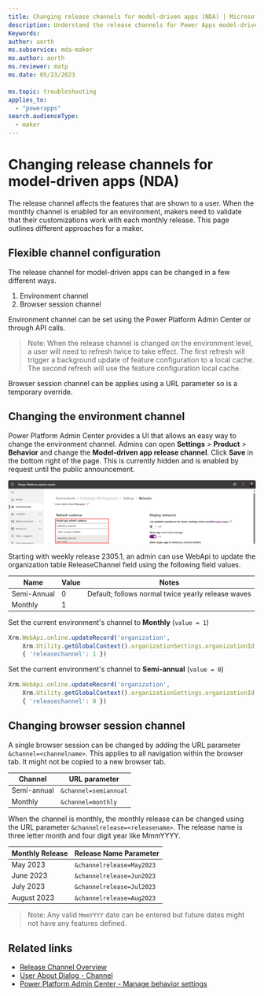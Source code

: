 ```yaml
---
title: Changing release channels for model-driven apps (NDA) | MicrosoftDocs
description: Understand the release channels for Power Apps model-driven apps.
Keywords: 
author: aorth
ms.subservice: mda-maker
ms.author: aorth
ms.reviewer: matp
ms.date: 05/23/2023

ms.topic: troubleshooting
applies_to: 
  - "powerapps"
search.audienceType: 
  - maker
---
```

# Changing release channels for model-driven apps (NDA)

The release channel affects the features that are shown to a user. When the monthly channel is enabled for an environment, makers need to validate that their customizations work with each monthly release. This page outlines different approaches for a maker.

## Flexible channel configuration

The release channel for model-driven apps can be changed in a few different ways.

1. Environment channel
1. Browser session channel

Environment channel can be set using the Power Platform Admin Center or through API calls.

> Note: When the release channel is changed on the environment level, a user will need to refresh twice to take effect. The first refresh will trigger a background update of feature configuration to a local cache. The second refresh will use the feature configuration local cache.

Browser session channel can be applies using a URL parameter so is a temporary override.

## Changing the environment channel

Power Platform Admin Center provides a UI that allows an easy way to change the environment channel. Admins can open **Settings** > **Product** > **Behavior** and change the **Model-driven app release channel**. Click **Save** in the bottom right of the page. This is currently hidden and is enabled by request until the public announcement.

![PPAC settings behavior change channel](media/model-app-channels/ppac-settings-behavior-change-channel.png)

Starting with weekly release 2305.1, an admin can use WebApi to update the organization table ReleaseChannel field using the following field values.

| Name | Value | Notes |
| --- | --- | --- |
| Semi-Annual | 0 | Default; follows normal twice yearly release waves |
| Monthly | 1 |

Set the current environment's channel to **Monthly** (```value = 1```)
```Javascript
Xrm.WebApi.online.updateRecord('organization', 
    Xrm.Utility.getGlobalContext().organizationSettings.organizationId, 
    { 'releasechannel': 1 })
```

Set the current environment's channel to **Semi-annual** (```value = 0```)
```Javascript
Xrm.WebApi.online.updateRecord('organization', 
    Xrm.Utility.getGlobalContext().organizationSettings.organizationId, 
    { 'releasechannel': 0 })
```

## Changing browser session channel

A single browser session can be changed by adding the URL parameter ```&channel=<channelname>```. This applies to all navigation within the browser tab. It might not be copied to a new browser tab.

| Channel | URL parameter |
| --- | --- |
| Semi-annual | ```&channel=semiannual``` |
| Monthly | ```&channel=monthly``` |

When the channel is monthly, the monthly release can be changed using the URL parameter ```&channelrelease=<releasename>```. The release name is three letter month and four digit year like MmmYYYY.

| Monthly Release | Release Name Parameter |
| --- | --- |
| May 2023 | ```&channelrelease=May2023``` |  
| June 2023 | ```&channelrelease=Jun2023``` |  
| July 2023 | ```&channelrelease=Jul2023``` |  
| August 2023 | ```&channelrelease=Aug2023``` |  

> Note: Any valid ```MmmYYYY``` date can be entered but future dates might not have any features defined.  

## Related links

* [Release Channel Overview](channel-overview.md)
* [User About Dialog - Channel](../../user/about-dialog.md)
* [Power Platform Admin Center - Manage behavior settings](/power-platform/admin/settings-behavior)